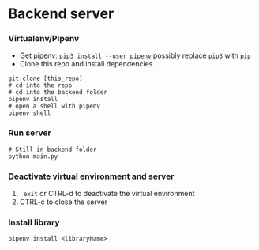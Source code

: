 # Backend server
### Virtualenv/Pipenv
- Get pipenv: `pip3 install --user pipenv` possibly replace `pip3` with `pip`
- Clone this repo and install dependencies.

```console
git clone [this_repo]
# cd into the repo
# cd into the backend folder
pipenv install
# open a shell with pipenv
pipenv shell
```

### Run server
```
# Still in backend folder
python main.py
```

### Deactivate virtual environment and server
1. ` exit` or CTRL-d to deactivate the virtual environment
2. CTRL-c to close the server

### Install library 
```
pipenv install <libraryName>
```
